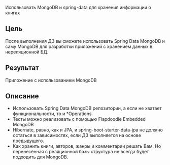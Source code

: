 Использовать MongoDB и spring-data для хранения информации о книгах

## Цель

После выполнения ДЗ вы сможете использовать Spring Data MongoDB и саму MongoDB для разработки приложений с хранением данных в нереляционной БД.

## Результат

Приложение с использованием MongoDB

## Описание

- Использовать Spring Data MongoDB репозитории, а если не хватает функциональности, то и *Operations
- Тесты можно реализовать с помощью Flapdoodle Embedded MongoDB
- Hibernate, равно, как и JPA, и spring-boot-starter-data-jpa не должно остаться в зависимостях, если ДЗ выполняется на основе предыдущего.
- Как хранить книги, авторов, жанры и комментарии решать Вам. Но перенесённая с реляционной базы структура не всегда будет подходить для MongoDB.

